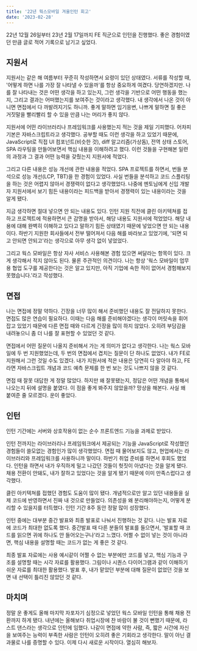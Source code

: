 ```yaml
---
title: '22년 웍스모바일 겨울인턴 회고'
date: '2023-02-28'
---
```


22년 12월 26일부터 23년 2월 17일까지 FE 직군으로 인턴을 진행했다.
좋은 경험이였던 만큼 글로 적어 기록으로 남기고 싶었다.
## 지원서

지원서는 같은 해 여름부터 꾸준히 작성하면서 요령이 있던 상태였다. 서류를 작성할 때, '어떻게 하면 나를 가장 잘 나타낼 수 있을까'를 항상 중요하게 여겼다. 당연하겠지만. 나를 잘 나타내는 것은 어떤 생각을 하고 있는지, 그런 생각을 기반으로 어떤 행동을 했는지, 그리고 결과는 어떠했는지를 보여주는 것이라고 생각했다. 내 생각에서 나온 것이 아니면 면접에서 다 까발려지기도 하니까. 좋게 말하면 임기응변, 나쁘게 말하면 질 좋은 거짓말을 빨리빨리 할 수 있을 만큼 나는 머리가 좋지 않다.

지원서에 어떤 라이브러리나 프레임워크를 사용했는지 적는 것을 제일 기피했다. 어차피 기본은 자바스크립트라고 생각했다. 공부할 때도 이런 생각을 하고 있었기 때문에, JavaScript로 직접 UI 컴포넌트(비슷한 것), diff 알고리즘(가상돔), 전역 상태 스토어, SPA 라우팅을 만들어보면서 핵심 내용을 이해하려고 했다. 이런 것들을 구현해본 일련의 과정과 그 결과 어떤 능력을 갖췄는지 지원서에 적었다.

그리고 다른 내용은 성능 개선에 관한 내용을 적었다. SPA 프로젝트를 하면서, 번들 분석으로 성능 개선(LCP, TBT)을 한 경험이 있었다. 사실 번들을 분석하고 코드 스플리팅을 하는 것은 어렵지 않아서 경쟁력이 없다고 생각했었다. 나중에 멘토님에게 신입 개발자 지원서에서 보기 힘든 내용이라는 피드백을 받아서 경쟁력이 있는 내용이라는 것을 알게 됐다.

지금 생각하면 절대 넣으면 안 되는 내용도 있다. 인턴 지원 직전에 클린 아키텍쳐를 접하고 프로젝트에 적용하면서 큰 감명을 받아서, 해당 내용도 지원서에 적었었다. 해당 내용에 대해 완벽히 이해하고 있다고 말하기 힘든 상태였기 때문에 넣었으면 안 되는 내용이다. 하반기 지원한 회사들에서 전부 떨어져서 다음 해를 바라보고 있었기에, '되면 되고 안되면 안되고'라는 생각으로 아무 생각 없이 넣었었다.

그리고 웍스 모바일은 항상 자사 서비스 사용해본 경험 있으면 써달라는 항목이 있다. 크게 생각해서 적지 않아도 된다. 물론 주관적인 의견이다. 나는 항상 '웍스 모바일이 업무용 협업 도구를 제공한다는 것은 알고 있지만, 아직 기업에 속한 적이 없어서 경험해보지 못했습니다.'라고 작성했다.

## 면접

나는 면접에 정말 약하다. 긴장을 너무 많이 해서 준비했던 내용도 잘 전달하지 못한다. 면접도 많은 연습이 필요하다. 이때는 다음 해를 준비해야겠다는 생각이 머릿속을 휘어잡고 있었기 때문에 다른 면접 때와 다르게 긴장을 많이 하지 않았다. 오히려 부담감을 내려놓으니 좀 더 나를 잘 표현할 수 있었던 것 같다.

면접에서 어떤 질문이 나올지 준비해서 가는 게 의미가 없다고 생각한다. 나는 웍스 모바일에 두 번 지원했었는데, 두 번의 면접에서 겹치는 질문이 단 하나도 없었다. 내가 FE로 지원해서 그런 것일 수도 있겠다. 내가 지원서에 적은 내용은 당연히 다 알아야 하고, FE라면 자바스크립트 개념과 코드 예측 문제를 한 번 보는 것도 나쁘지 않을 것 같다.

면접 때 잘못 대답한 게 정말 많았다. 하지만 왜 잘못됐는지, 정답은 어떤 개념을 통해서 나오는지 뒤에 설명을 붙였다. 이 점을 좋게 봐주지 않았을까? 망상을 해본다. 사실 왜 붙여준 줄 모르겠다. 운이 좋았다.

## 인턴

인턴 기간에는 서버와 상호작용이 없는 순수 프론트엔드 기능을 과제로 받았다.

인턴 전까지는 라이브러리나 프레임워크에서 제공되는 기능을 JavaScript로 작성했던 경험들이 쓸모없는 경험인가 많이 생각했었다. 면접 때 물어보지도 않고, 현업에서는 라이브러리와 프레임워크를 사용하니까 말이다. 하반기 취업 준비를 하면서 후회도 했었다. 인턴을 하면서 내가 우직하게 밀고 나갔던 것들이 헛짓이 아녔다는 것을 알게 됐다. 채용 전환이 안돼도, 내가 잘하고 있었다는 것을 알게 됐기 때문에 이미 만족스럽다고 생각했다.

클린 아키텍쳐를 접했던 경험도 도움이 많이 됐다. 개념적으로만 알고 있던 내용들을 실제 코드에 반영하면서 진짜 내 것으로 만들었다. 의존성을 왜 분리해야하는지, 어떻게 분리할 수 있을지를 터득했다. 인턴 기간 8주 동안 정말 많이 성장했다.

인턴 중에는 대부분 중간 발표와 최종 발표로 나눠서 진행하는 것 같다. 나는 발표 자료에 코드가 최대한 없도록 했다. 중간발표 때 다른 분들의 발표를 들으면서, '발표할 때 코드를 읽으면 귀에 하나도 안 들어오는구나'라고 느꼈다. 어쩔 수 없이 넣는 것이 아니라면, 핵심 내용을 설명할 때는 코드가 없는 게 좋은 것 같다.

최종 발표 자료에는 사용 예시같이 어쩔 수 없는 부분에만 코드를 넣고, 핵심 기능과 구조를 설명할 때는 시각 자료를 활용했다. 그림이나 시퀀스 다이어그램과 같이 이해하기 쉬운 자료를 최대한 활용했다. 발표 후, 내가 맡았던 부분에 대해 질문이 없었던 것을 보면 내 선택이 틀리진 않았던 것 같다.

## 마치며

정말 운 좋게도 올해 마지막 자포자기 심정으로 넣었던 웍스 모바일 인턴을 통해 채용 전환까지 하게 됐다. 내년에는 올해보다 취업시장에 찬 바람이 불 것이 뻔했기 때문에, 라스트 댄스라는 생각으로 인턴에 임했다. 나같이 면접에 약한 사람, 즉, 짧은 시간에 자신을 보여주는 능력이 부족한 사람은 인턴이 오히려 좋은 기회라고 생각한다. 말이 아닌 결과물로 나를 증명할 수 있다. 이제 다시 새로운 시작이다. 열심히 해보자.
